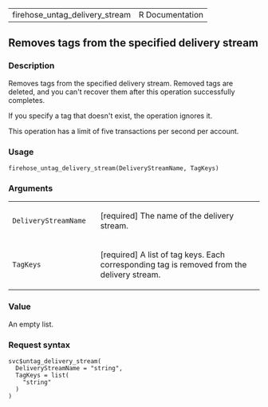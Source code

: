 <table style="width: 100%;">
<tbody>
<tr class="odd">
<td>firehose_untag_delivery_stream</td>
<td style="text-align: right;">R Documentation</td>
</tr>
</tbody>
</table>

## Removes tags from the specified delivery stream

### Description

Removes tags from the specified delivery stream. Removed tags are
deleted, and you can't recover them after this operation successfully
completes.

If you specify a tag that doesn't exist, the operation ignores it.

This operation has a limit of five transactions per second per account.

### Usage

    firehose_untag_delivery_stream(DeliveryStreamName, TagKeys)

### Arguments

<table>
<colgroup>
<col style="width: 35%" />
<col style="width: 65%" />
</colgroup>
<tbody>
<tr class="odd">
<td><code
id="firehose_untag_delivery_stream_:_DeliveryStreamName">DeliveryStreamName</code></td>
<td><p>[required] The name of the delivery stream.</p></td>
</tr>
<tr class="even">
<td><code
id="firehose_untag_delivery_stream_:_TagKeys">TagKeys</code></td>
<td><p>[required] A list of tag keys. Each corresponding tag is removed
from the delivery stream.</p></td>
</tr>
</tbody>
</table>

### Value

An empty list.

### Request syntax

    svc$untag_delivery_stream(
      DeliveryStreamName = "string",
      TagKeys = list(
        "string"
      )
    )
